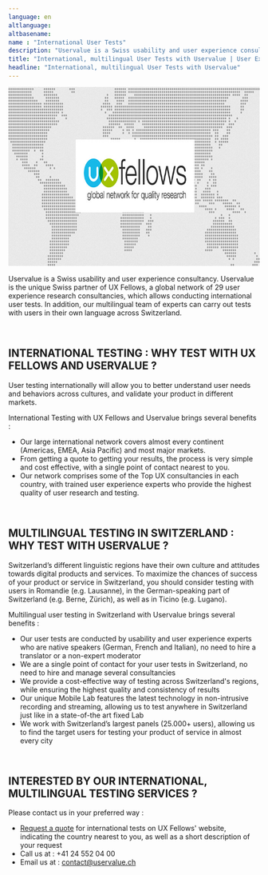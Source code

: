```yaml
---
language: en
altlanguage:
altbasename:
name : "International User Tests"
description: "Uservalue is a Swiss usability and user experience consultancy. Uservalue is the unique Swiss partner of UX Fellows, a global network of 29 user experience research consultancies, which allows conducting international user tests. In addition, our multilingual team of experts can carry out tests with users in their own language across Switzerland."
title: "International, multilingual User Tests with Uservalue | User Experience, UX, Usability | Switzerland"
headline: "International, multilingual User Tests with Uservalue" 
---
```

<p style=text-align:center><img alt="UXFellows Logo" src=/dist/img/UXFellows.jpg style=width:750px;height:358px width=750 height=358 /></p>

Uservalue is a Swiss usability and user experience consultancy. Uservalue is the unique Swiss partner of UX Fellows, a global network of 29 user experience research consultancies, which allows conducting international user tests. In addition, our multilingual team of experts can carry out tests with users in their own language across Switzerland.

<br />

## INTERNATIONAL TESTING : WHY TEST WITH UX FELLOWS AND USERVALUE ?

User testing internationally will allow you to better understand user needs and behaviors across cultures, and validate your product in different markets.

International Testing with UX Fellows and Uservalue brings several benefits :

* Our large international network covers almost every continent (Americas, EMEA, Asia Pacific) and most major markets.
* From getting a quote to getting your results, the process is very simple and cost effective, with a single point of contact nearest to you.</li>
* Our network comprises some of the Top UX consultancies in each country, with trained user experience experts who provide the highest quality of user research and testing.</li>

<br />

## MULTILINGUAL TESTING IN SWITZERLAND : WHY TEST WITH USERVALUE ?

Switzerland’s different linguistic regions have their own culture and attitudes towards digital products and services. To maximize the chances of success of your product or service in Switzerland, you should consider testing with users in Romandie (e.g. Lausanne), in the German-speaking part of Switzerland (e.g. Berne, Zürich), as well as in Ticino (e.g. Lugano).

Multilingual user testing in Switzerland with Uservalue brings several benefits :

* Our user tests are conducted by usability and user experience experts who are native speakers (German, French and Italian), no need to hire a translator or a non-expert moderator
* We are a single point of contact for your user tests in Switzerland, no need to hire and manage several consultancies
* We provide a cost-effective way of testing across Switzerland's regions, while ensuring the highest quality and consistency of results
* Our unique Mobile Lab features the latest technology in non-intrusive recording and streaming, allowing us to test anywhere in Switzerland just like in a state-of-the art fixed Lab
* We work with Switzerland’s largest panels (25.000+ users), allowing us to find the target users for testing your product of service in almost every city

<br />

## INTERESTED BY OUR INTERNATIONAL, MULTILINGUAL TESTING SERVICES ?

Please contact us in your preferred way :

* <a target="_blank" href=http://www.uxfellows.com/>Request a quote</a> for international tests on UX Fellows' website, indicating the country nearest to you, as well as a short description of your request
* Call us at : +41 24 552 04 00
* Email us at : <a href=mailto:contact@uservalue.ch>contact@uservalue.ch</a>